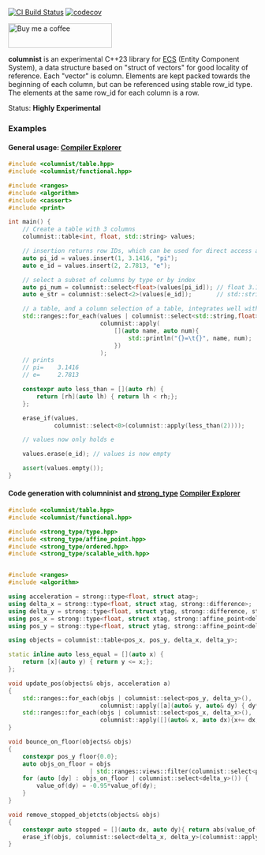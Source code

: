 [![CI Build Status](https://github.com/rollbear/columnist/actions/workflows/build.yml/badge.svg)](https://github.com/rollbear/columnist/actions/workflows/build.yml)
[![codecov](https://codecov.io/gh/rollbear/columnist/graph/badge.svg?token=GVJMZUOC5G)](https://codecov.io/gh/rollbear/columnist)

<a href="https://www.buymeacoffee.com/bjornfahller"> <img src="https://cdn.buymeacoffee.com/buttons/v2/default-orange.png" height="50" width="210" alt="Buy me a coffee"/></a>

**columnist** is an experimental C++23 library for
[ECS](https://en.wikipedia.org/wiki/Entity_component_system)
(Entity Component System), a data structure based on "struct
of vectors" for good locality of reference. Each "vector" is
column. Elements are kept packed towards the beginning of each
column, but can be referenced using stable row_id type. The
elements at the same row_id for each column is a row.

Status: **Highly Experimental**

### Examples

#### General usage: [Compiler Explorer](https://godbolt.org/z/1TbfTssf1)
```C++
#include <columnist/table.hpp>
#include <columnist/functional.hpp>

#include <ranges>
#include <algorithm>
#include <cassert>
#include <print>

int main() {
    // Create a table with 3 columns
    columnist::table<int, float, std::string> values;

    // insertion returns row IDs, which can be used for direct access and removal
    auto pi_id = values.insert(1, 3.1416, "pi");
    auto e_id = values.insert(2, 2.7813, "e");

    // select a subset of columns by type or by index
    auto pi_num = columnist::select<float>(values[pi_id]); // float 3.1416
    auto e_str = columnist::select<2>(values[e_id]);       // std::string("e")

    // a table, and a column selection of a table, integrates well with ranges
    std::ranges::for_each(values | columnist::select<std::string,float>(),
                          columnist::apply(
                              [](auto name, auto num){
                                  std::println("{}=\t{}", name, num);
                              })
                          );
    // prints
    // pi=    3.1416
    // e=     2.7813

    constexpr auto less_than = [](auto rh) {
        return [rh](auto lh) { return lh < rh;};
    };

    erase_if(values,
             columnist::select<0>(columnist::apply(less_than(2))));

    // values now only holds e

    values.erase(e_id); // values is now empty

    assert(values.empty());
}
```

#### Code generation with columninist and [strong_type](https://github.com/rollbear/strong_type) [Compiler Explorer](https://godbolt.org/z/bMKPxGTW7)

```C++
#include <columnist/table.hpp>
#include <columnist/functional.hpp>

#include <strong_type/type.hpp>
#include <strong_type/affine_point.hpp>
#include <strong_type/ordered.hpp>
#include <strong_type/scalable_with.hpp>


#include <ranges>
#include <algorithm>

using acceleration = strong::type<float, struct atag>;
using delta_x = strong::type<float, struct xtag, strong::difference>;
using delta_y = strong::type<float, struct ytag, strong::difference, strong::scalable_with<acceleration>>;
using pos_x = strong::type<float, struct xtag, strong::affine_point<delta_x>, strong::ordered>;
using pos_y = strong::type<float, struct ytag, strong::affine_point<delta_y>, strong::ordered>;

using objects = columnist::table<pos_x, pos_y, delta_x, delta_y>;

static inline auto less_equal = [](auto x) {
    return [x](auto y) { return y <= x;};
};

void update_pos(objects& objs, acceleration a)
{
    std::ranges::for_each(objs | columnist::select<pos_y, delta_y>(),
                          columnist::apply([a](auto& y, auto& dy) { dy*= a; y+= dy;}));
    std::ranges::for_each(objs | columnist::select<pos_x, delta_x>(),
                          columnist::apply([](auto& x, auto dx){x+= dx;}));
}

void bounce_on_floor(objects& objs)
{
    constexpr pos_y floor{0.0};
    auto objs_on_floor = objs
                       | std::ranges::views::filter(columnist::select<pos_y>(columnist::apply(less_equal(floor))));
    for (auto [dy] : objs_on_floor | columnist::select<delta_y>()) {
        value_of(dy) = -0.95*value_of(dy);
    }
}

void remove_stopped_objetcts(objects& objs)
{
    constexpr auto stopped = [](auto dx, auto dy){ return abs(value_of(dx)) < 0.01 && abs(value_of(dy)) < 0.01;};
    erase_if(objs, columnist::select<delta_x, delta_y>(columnist::apply(stopped)));
}
```
